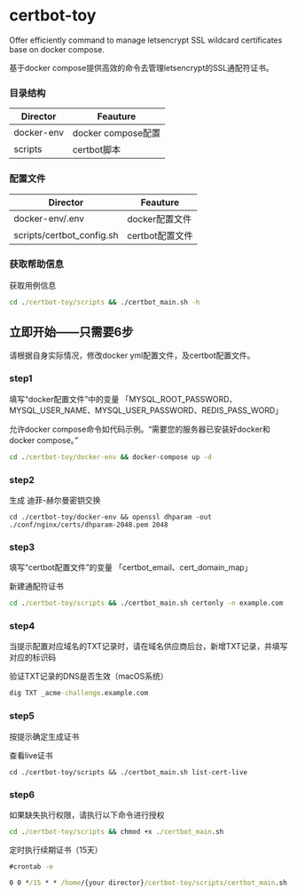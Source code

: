 # certbot-toy
Offer efficiently command to manage letsencrypt SSL wildcard certificates base on docker compose.

基于docker compose提供高效的命令去管理letsencrypt的SSL通配符证书。

### 目录结构
Director  | Feauture
--      | ----------
 docker-env   | docker compose配置
 scripts | certbot脚本

### 配置文件
Director  | Feauture
--      | ----------
 docker-env/.env   | docker配置文件
 scripts/certbot_config.sh | certbot配置文件

### 获取帮助信息
获取用例信息

```cmd
cd ./certbot-toy/scripts && ./certbot_main.sh -h
```

## 立即开始——只需要6步
请根据自身实际情况，修改docker yml配置文件，及certbot配置文件。

### step1
填写“docker配置文件”中的变量
「MYSQL_ROOT_PASSWORD、MYSQL_USER_NAME、MYSQL_USER_PASSWORD、REDIS_PASS_WORD」

允许docker compose命令如代码示例。“需要您的服务器已安装好docker和docker compose。”

```cmd
cd ./certbot-toy/docker-env && docker-compose up -d
```

### step2
生成 迪菲-赫尔曼密钥交换

```
cd ./certbot-toy/docker-env && openssl dhparam -out ./conf/nginx/certs/dhparam-2048.pem 2048
```

### step3
填写“certbot配置文件”的变量
「certbot_email、cert_domain_map」

新建通配符证书

```cmd
cd ./certbot-toy/scripts && ./certbot_main.sh certonly -n example.com
```

### step4
当提示配置对应域名的TXT记录时，请在域名供应商后台，新增TXT记录，并填写对应的标识码

验证TXT记录的DNS是否生效（macOS系统）
```cmd
dig TXT _acme-challenge.example.com
```

### step5
按提示确定生成证书

查看live证书
```
cd ./certbot-toy/scripts && ./certbot_main.sh list-cert-live
```

### step6

如果缺失执行权限，请执行以下命令进行授权
```cmd
cd ./certbot-toy/scripts && chmod +x ./certbot_main.sh
```

定时执行续期证书（15天）
```cmd
#crontab -e

0 0 */15 * * /home/{your director}/certbot-toy/scripts/certbot_main.sh renew -n example.com >> /home/{your director}/certbot-toy/docker-env/log/letsencrypt/cron.log 2>&1
```
